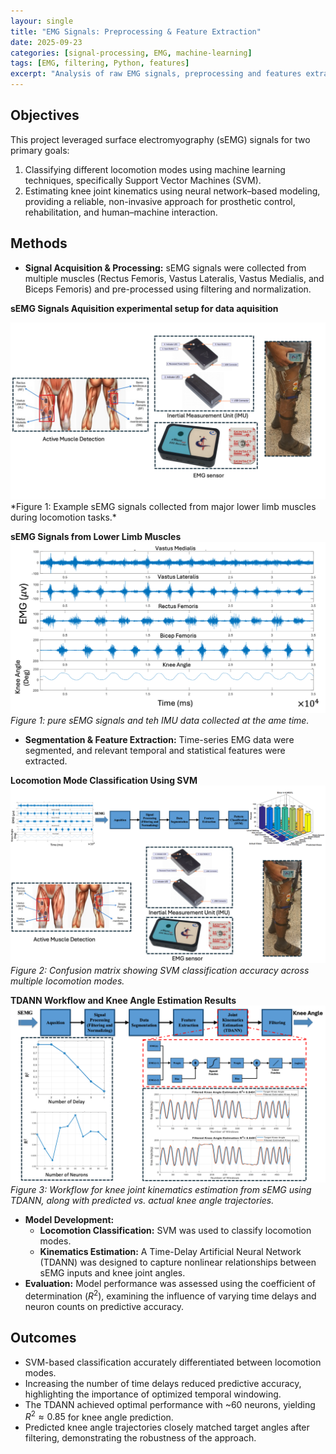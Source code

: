 ```yaml
---
layour: single
title: "EMG Signals: Preprocessing & Feature Extraction"
date: 2025-09-23
categories: [signal‐processing, EMG, machine-learning]
tags: [EMG, filtering, Python, features]
excerpt: "Analysis of raw EMG signals, preprocessing and features extraction insights."
---
```



## Objectives  
This project leveraged surface electromyography (sEMG) signals for two primary goals:  
1. Classifying different locomotion modes using machine learning techniques, specifically Support Vector Machines (SVM).  
2. Estimating knee joint kinematics using neural network–based modeling, providing a reliable, non-invasive approach for prosthetic control, rehabilitation, and human–machine interaction.  

## Methods  
- **Signal Acquisition & Processing:** sEMG signals were collected from multiple muscles (Rectus Femoris, Vastus Lateralis, Vastus Medialis, and Biceps Femoris) and pre-processed using filtering and normalization.

**sEMG Signals Aquisition experimental setup for data aquisition**

<img src="/assets/images/EMG_5.png" alt="sEMG signals Experimental" width="600"/>  
*Figure 1: Example sEMG signals collected from major lower limb muscles during locomotion tasks.*

**sEMG Signals from Lower Limb Muscles**  
<img src="/assets/images/EMG_1.png" alt="sEMG signals from Rectus Femoris, Vastus Lateralis, Vastus Medialis, and Biceps Femoris" width="600"/>  
*Figure 1: pure sEMG signals and teh IMU data collected at the ame time.*

- **Segmentation & Feature Extraction:** Time-series EMG data were segmented, and relevant temporal and statistical features were extracted.

**Locomotion Mode Classification Using SVM**  
<img src="/assets/images/EMG_2.png" alt="Locomotion Mode Classification using SVM" width="600"/>  
*Figure 2: Confusion matrix showing SVM classification accuracy across multiple locomotion modes.*

**TDANN Workflow and Knee Angle Estimation Results**  
<img src="/assets/images/EMG_3.png" alt="Workflow of knee joint kinematics estimation using TDANN" width="600"/>  
*Figure 3: Workflow for knee joint kinematics estimation from sEMG using TDANN, along with predicted vs. actual knee angle trajectories.*
 
- **Model Development:**  
  - **Locomotion Classification:** SVM was used to classify locomotion modes.  
  - **Kinematics Estimation:** A Time-Delay Artificial Neural Network (TDANN) was designed to capture nonlinear relationships between sEMG inputs and knee joint angles.  
- **Evaluation:** Model performance was assessed using the coefficient of determination ($R^2$), examining the influence of varying time delays and neuron counts on predictive accuracy.  

## Outcomes  
- SVM-based classification accurately differentiated between locomotion modes.  
- Increasing the number of time delays reduced predictive accuracy, highlighting the importance of optimized temporal windowing.  
- The TDANN achieved optimal performance with ~60 neurons, yielding $R^2 \approx 0.85$ for knee angle prediction.  
- Predicted knee angle trajectories closely matched target angles after filtering, demonstrating the robustness of the approach.  




